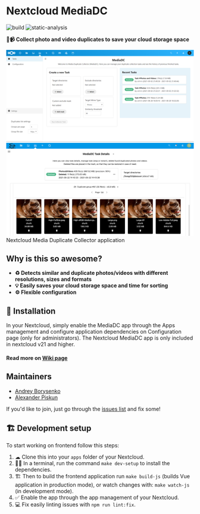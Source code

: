 # Nextcloud MediaDC

![build](https://github.com/andrey18106/mediadc/actions/workflows/create-release-draft.yml/badge.svg)
![static-analysis](https://github.com/andrey18106/mediadc/actions/workflows/static-analysis.yml/badge.svg)

**📸📹 Collect photo and video duplicates to save your cloud storage space**

![Home page](/screenshots/screenshot.png)
![Home page](/screenshots/screenshot2.png)
Nextcloud Media Duplicate Collector application

## Why is this so awesome?

* **♻ Detects similar and duplicate photos/videos with different resolutions, sizes and formats**
* **💡 Easily saves your cloud storage space and time for sorting**
* **⚙ Flexible configuration**

## 🚀 Installation

In your Nextcloud, simply enable the MediaDC app through the Apps management
and configure application dependencies on Configuration page (only for administrators).
The Nextcloud MediaDC app is only included in nextcloud v21 and higher.
#### Read more on [Wiki page](https://github.com/andrey18106/mediadc/wiki)

## Maintainers

* [Andrey Borysenko](https://github.com/andrey18106)
* [Alexander Piskun](https://github.com/bigcat88)

If you'd like to join, just go through the [issues list](https://github.com/andrey18106/mediadc/issues) and fix some!

## 🏗 Development setup

To start working on frontend follow this steps:

1. ☁ Clone this into your `apps` folder of your Nextcloud.
1. 👩‍💻 In a terminal, run the command `make dev-setup` to install the dependencies.
1. 🏗 Then to build the frontend application run `make build-js` (builds Vue application in production mode), or watch changes with: `make watch-js` (in development mode).
1. ✅ Enable the app through the app management of your Nextcloud.
1. 💻 Fix easily linting issues with `npm run lint:fix`.
